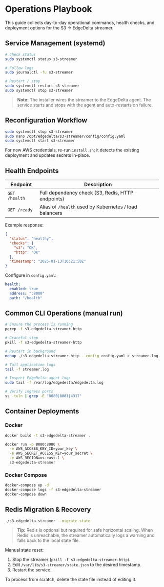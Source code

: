 # Operations Playbook

This guide collects day-to-day operational commands, health checks, and deployment options for the S3 → EdgeDelta streamer.

## Service Management (systemd)

```bash
# Check status
sudo systemctl status s3-streamer

# Follow logs
sudo journalctl -fu s3-streamer

# Restart / stop
sudo systemctl restart s3-streamer
sudo systemctl stop s3-streamer
```

> **Note:** The installer wires the streamer to the EdgeDelta agent. The service starts and stops with the agent and auto-restarts on failure.

## Reconfiguration Workflow

```bash
sudo systemctl stop s3-streamer
sudo nano /opt/edgedelta/s3-streamer/config/config.yaml
sudo systemctl start s3-streamer
```

For new AWS credentials, re-run `install.sh`; it detects the existing deployment and updates secrets in-place.

## Health Endpoints

| Endpoint | Description |
| --- | --- |
| `GET /health` | Full dependency check (S3, Redis, HTTP endpoints) |
| `GET /ready` | Alias of `/health` used by Kubernetes / load balancers |

Example response:

```json
{
  "status": "healthy",
  "checks": {
    "s3": "OK",
    "http": "OK"
  },
  "timestamp": "2025-01-13T16:21:50Z"
}
```

Configure in `config.yaml`:

```yaml
health:
  enabled: true
  address: ":8080"
  path: "/health"
```

## Common CLI Operations (manual run)

```bash
# Ensure the process is running
pgrep -f s3-edgedelta-streamer-http

# Graceful stop
pkill -f s3-edgedelta-streamer-http

# Restart in background
nohup ./s3-edgedelta-streamer-http --config config.yaml > streamer.log 2>&1 &

# Tail application logs
tail -f streamer.log

# Inspect EdgeDelta agent logs
sudo tail -f /var/log/edgedelta/edgedelta.log

# Verify ingress ports
ss -tuln | grep -E "8080|8081|4317"
```

## Container Deployments

### Docker

```bash
docker build -t s3-edgedelta-streamer .

docker run -p 8080:8080 \
  -e AWS_ACCESS_KEY_ID=your_key \
  -e AWS_SECRET_ACCESS_KEY=your_secret \
  -e AWS_REGION=us-east-1 \
  s3-edgedelta-streamer
```

### Docker Compose

```bash
docker-compose up -d
docker-compose logs -f s3-edgedelta-streamer
docker-compose down
```

## Redis Migration & Recovery

```bash
./s3-edgedelta-streamer --migrate-state
```

> **Tip:** Redis is optional but required for safe horizontal scaling. When Redis is unreachable, the streamer automatically logs a warning and falls back to the local state file.

Manual state reset:

1. Stop the streamer (`pkill -f s3-edgedelta-streamer-http`).
2. Edit `/var/lib/s3-streamer/state.json` to the desired timestamp.
3. Restart the service.

To process from scratch, delete the state file instead of editing it.
